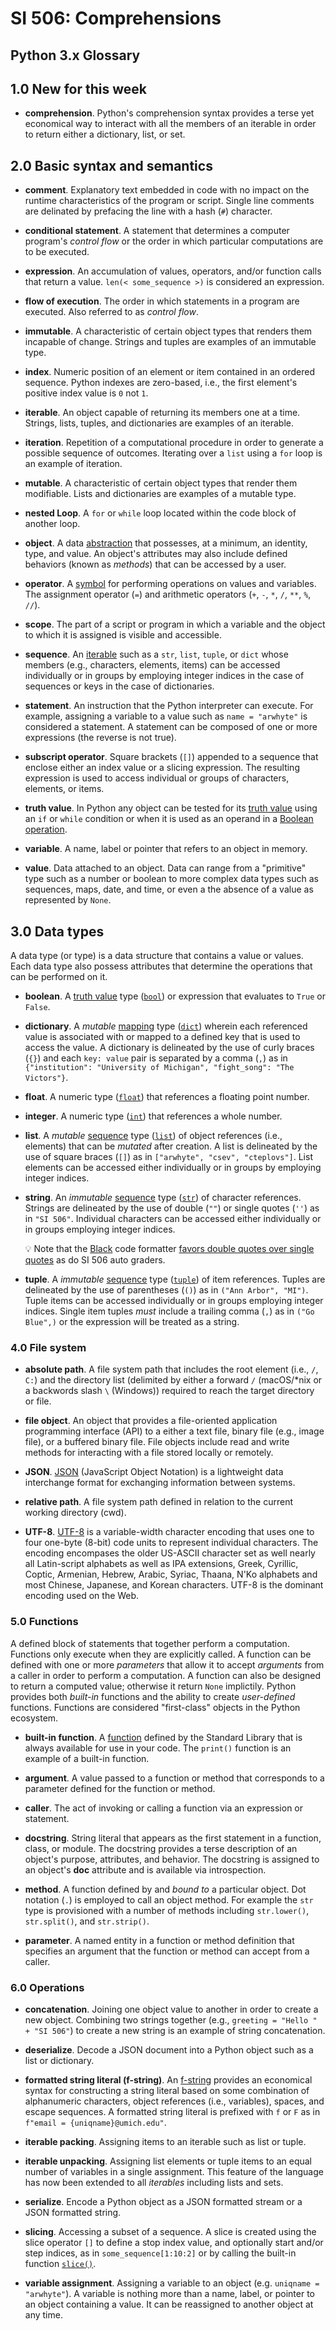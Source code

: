 # SI 506: Comprehensions

## Python 3.x Glossary

## 1.0 New for this week

* __comprehension__. Python's comprehension syntax provides a terse yet economical way to interact
with all the members of an iterable in order to return either a dictionary, list, or set.

## 2.0 Basic syntax and semantics

* __comment__. Explanatory text embedded in code with no impact on the runtime
  characteristics of the program or script. Single line comments are delinated by prefacing
  the line with a hash (`#`) character.

* __conditional statement__. A statement that determines a computer program's _control flow_ or the
  order in which particular computations are to be executed.

* __expression__. An accumulation of values, operators, and/or function calls that return a value.
  `len(< some_sequence >)` is considered an expression.

* __flow of execution__. The order in which statements in a program are executed. Also referred to
   as _control flow_.

* __immutable__. A characteristic of certain object types that renders them incapable of change.
  Strings and tuples are examples of an immutable type.

* __index__. Numeric position of an element or item contained in an ordered sequence. Python
  indexes are zero-based, i.e., the first element's positive index value is `0` not `1`.

* __iterable__. An object capable of returning its members one at a time. Strings, lists, tuples,
  and dictionaries are examples of an iterable.

* __iteration__. Repetition of a computational procedure in order to generate a possible sequence of
  outcomes. Iterating over a `list` using a `for` loop is an example of iteration.

* __mutable__. A characteristic of certain object types that render them modifiable. Lists and
  dictionaries are examples of a mutable type.

* __nested Loop__. A `for` or `while` loop located within the code block of another loop.

* __object__. A data [abstraction](https://docs.python.org/3/reference/datamodel.html#objects-values-and-types)
  that possesses, at a minimum, an identity, type, and value. An object's attributes may also include
  defined behaviors (known as _methods_) that can be accessed by a user.

* __operator__. A [symbol](https://www.w3schools.com/python/python_operators.asp) for performing
  operations on values and variables. The assignment operator (`=`) and arithmetic operators
  (`+`, `-`, `*`, `/`, `**`, `%`, `//`).

* __scope__. The part of a script or program in which a variable and the object to which it is
  assigned is visible and accessible.

* __sequence__. An [iterable](https://docs.python.org/3/glossary.html#term-iterable) such as a
  `str`, `list`, `tuple`, or `dict` whose members (e.g., characters, elements, items) can be
  accessed individually or in groups by employing integer indices in the case of sequences or keys
  in the case of dictionaries.

* __statement__. An instruction that the Python interpreter can execute. For example, assigning a
  variable to a value such as `name = "arwhyte"` is considered a statement. A statement can be
  composed of one or more expressions (the reverse is not true).

* __subscript operator__. Square brackets (`[]`) appended to a sequence that enclose either an
  index value or a slicing expression. The resulting expression is used to access individual or
  groups of characters, elements, or items.

* __truth value__. In Python any object can be tested for its
  [truth value](https://docs.python.org/3/library/stdtypes.html#truth-value-testing) using an `if`
  or `while` condition or when it is used as an operand in a
  [Boolean operation](https://docs.python.org/3/library/stdtypes.html#boolean-operations-and-or-not).

* __variable__. A name, label or pointer that refers to an object in memory.

* __value__. Data attached to an object. Data can range from a "primitive" type such as a
  number or boolean to more complex data types such as sequences, maps, date, and time, or even a
  the absence of a value as represented by `None`.

## 3.0 Data types

A data type (or type) is a data structure that contains a value or values. Each data type also
possess attributes that determine the operations that can be performed on it.

* __boolean__. A [truth value](https://docs.python.org/3/library/stdtypes.html#truth-value-testing)
  type ([`bool`](https://docs.python.org/3/library/functions.html#bool)) or expression that
  evaluates to `True` or `False`.

* __dictionary__. A _mutable_ [mapping](https://docs.python.org/3/glossary.html#term-mapping) type
  ([`dict`](https://docs.python.org/3/library/stdtypes.html#dict)) wherein each referenced value is
  associated with or mapped to a defined key that is used to access the value. A dictionary is
  delineated by the use of curly braces (`{}`) and each `key: value` pair is separated by a comma
  (`,`) as in `{"institution": "University of Michigan", "fight_song": "The Victors"}`.

* __float__. A numeric type ([`float`](https://docs.python.org/3/library/functions.html#float))
  that references a floating point number.

* __integer__. A numeric type ([`int`](https://docs.python.org/3/library/functions.html#int))
  that references a whole number.

* __list__. A _mutable_ [sequence](https://docs.python.org/3/glossary.html#term-sequence) type
  ([`list`](https://docs.python.org/3/library/stdtypes.html#list)) of object references
  (i.e., elements) that can be _mutated_ after creation. A list is delineated by the use of square
  braces (`[]`) as in `["arwhyte", "csev", "cteplovs"]`. List elements can be accessed either
  individually or in groups by employing integer indices.

* __string__. An _immutable_ [sequence](https://docs.python.org/3/glossary.html#term-sequence) type
  ([`str`](https://docs.python.org/3/library/stdtypes.html#str)) of character references. Strings
  are delineated by the use of double (`""`) or single quotes (`''`) as in `"SI 506"`. Individual
  characters can be accessed either individually or in groups employing integer indices.

  :bulb: Note that the [Black](https://github.com/psf/black) code formatter
  [favors double quotes over single quotes](https://black.readthedocs.io/en/stable/the_black_code_style/current_style.html#strings)
  as do SI 506 auto graders.

* __tuple__. A _immutable_ [sequence](https://docs.python.org/3/glossary.html#term-sequence) type
  ([`tuple`](https://docs.python.org/3/library/stdtypes.html#tuple)) of item references. Tuples are
  delineated by the use of parentheses (`()`) as in `("Ann Arbor", "MI")`. Tuple items can be
  accessed individually or in groups employing integer indices. Single item tuples _must_ include a
  trailing comma (`,`) as in `("Go Blue",)` or the expression will be treated as a string.

### 4.0 File system

* __absolute path__. A file system path that includes the root element (i.e., `/`, `C:`) and the
  directory list (delimited by either a forward `/` (macOS/*nix or a backwords slash `\` (Windows))
  required to reach the target directory or file.

* __file object__. An object that provides a file-oriented application programming interface
  (API) to a either a text file, binary file (e.g., image file), or a buffered binary file. File
  objects include read and write methods for interacting with a file stored locally or remotely.

* __JSON__. [JSON](https://www.json.org/json-en.html) (JavaScript Object Notation) is a lightweight
  data interchange format for exchanging information between systems.

* __relative path__. A file system path defined in relation to the current working directory (cwd).

* __UTF-8__. [UTF-8](https://en.wikipedia.org/wiki/UTF-8) is a variable-width character encoding
  that uses one to four one-byte (8-bit) code units to represent individual characters. The encoding
  encompases the older US-ASCII character set as well nearly all Latin-script alphabets as well as
  IPA extensions, Greek, Cyrillic, Coptic, Armenian, Hebrew, Arabic, Syriac, Thaana, N'Ko alphabets
  and most Chinese, Japanese, and Korean characters. UTF-8 is the dominant encoding used on the Web.

### 5.0 Functions

A defined block of statements that together perform a computation. Functions only execute
when they are explicitly called. A function can be defined with one or more _parameters_ that allow
it to accept _arguments_ from a caller in order to perform a computation. A function can also be
designed to return a computed value; otherwise it return `None` implictily. Python provides both
_built-in_ functions and the ability to create _user-defined_ functions. Functions are considered
"first-class" objects in the Python ecosystem.

* __built-in function__. A [function](https://docs.python.org/3/library/functions.html) defined by
  the Standard Library that is always available for use in your code. The `print()` function is an
  example of a built-in function.

* __argument__. A value passed to a function or method that corresponds to a parameter defined for
  the function or method.

* __caller__. The act of invoking or calling a function via an expression or statement.

* __docstring__. String literal that appears as the first statement in a function, class, or
  module. The docstring provides a terse description of an object's purpose, attributes, and
  behavior. The docstring is assigned to an object's __doc__ attribute and is available via
  introspection.

* __method__. A function defined by and _bound to_ a particular object. Dot notation (`.`) is
  employed to call an object method. For example the `str` type is provisioned with a number of
  methods including `str.lower()`, `str.split()`, and `str.strip()`.

* __parameter__. A named entity in a function or method definition that specifies an argument that
  the function or method can accept from a caller.

### 6.0 Operations

* __concatenation__. Joining one object value to another in order to create a new object. Combining
  two strings together (e.g., `greeting = "Hello " + "SI 506"`) to create a new string is an example
  of string concatenation.

* __deserialize__. Decode a JSON document into a Python object such as a list or dictionary.

* __formatted string literal (f-string)__. An [f-string](https://docs.python.org/3/reference/lexical_analysis.html#formatted-string-literals)
  provides an economical syntax for constructing a string literal based on some combination of
  alphanumeric characters, object references (i.e., variables), spaces, and escape sequences. A
  formatted string literal is prefixed with `f` or `F` as in `f"email = {uniqname}@umich.edu"`.

* __iterable packing__. Assigning items to an iterable such as list or tuple.

* __iterable unpacking__. Assigning list elements or tuple items to an equal number of variables in
  a single assignment. This feature of the language has now been extended to all _iterables_
  including lists and sets.

* __serialize__. Encode a Python object as a JSON formatted stream or a JSON formatted string.

* __slicing__. Accessing a subset of a sequence. A slice is created using the slice operator `[]`
  to define a stop index value, and optionally start and/or step indices, as in
  `some_sequence[1:10:2]` or by calling the built-in function
  [`slice()`](https://docs.python.org/3/library/functions.html#slice).

* __variable assignment__. Assigning a variable to an object (e.g. `uniqname = "arwhyte"`).
  A variable is nothing more than a name, label, or pointer to an object containing a value. It can
  be reassigned to another object at any time.
